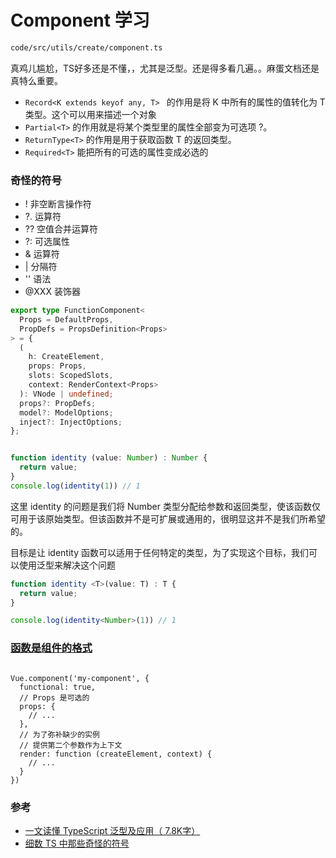 # Component 学习

```markdown
code/src/utils/create/component.ts
```

真鸡儿尴尬，TS好多还是不懂，，尤其是泛型。还是得多看几遍。。麻蛋文档还是真特么重要。



- `Record<K extends keyof any, T> ` 的作用是将 K 中所有的属性的值转化为 T 类型。这个可以用来描述一个对象
- `Partial<T>` 的作用就是将某个类型里的属性全部变为可选项 ?。
- `ReturnType<T>` 的作用是用于获取函数 T 的返回类型。
- `Required<T>` 能把所有的可选的属性变成必选的


### 奇怪的符号
- ! 非空断言操作符
- ?. 运算符
- ?? 空值合并运算符
- ?: 可选属性
- & 运算符
- | 分隔符
- '<Type>' 语法
- @XXX 装饰器



```ts
export type FunctionComponent<
  Props = DefaultProps,
  PropDefs = PropsDefinition<Props>
> = {
  (
    h: CreateElement,
    props: Props,
    slots: ScopedSlots,
    context: RenderContext<Props>
  ): VNode | undefined;
  props?: PropDefs;
  model?: ModelOptions;
  inject?: InjectOptions;
};
```


```typescript

function identity (value: Number) : Number {
  return value;
}
console.log(identity(1)) // 1

```

这里 identity 的问题是我们将 Number 类型分配给参数和返回类型，使该函数仅可用于该原始类型。但该函数并不是可扩展或通用的，很明显这并不是我们所希望的。

目标是让 identity 函数可以适用于任何特定的类型，为了实现这个目标，我们可以使用泛型来解决这个问题

```typescript
function identity <T>(value: T) : T {
  return value;
}

console.log(identity<Number>(1)) // 1

```


### [函数是组件的格式](https://cn.vuejs.org/v2/guide/render-function.html#%E5%87%BD%E6%95%B0%E5%BC%8F%E7%BB%84%E4%BB%B6)

```vue

Vue.component('my-component', {
  functional: true,
  // Props 是可选的
  props: {
    // ...
  },
  // 为了弥补缺少的实例
  // 提供第二个参数作为上下文
  render: function (createElement, context) {
    // ...
  }
})
```








### 参考
- [一文读懂 TypeScript 泛型及应用（ 7.8K字）](https://juejin.cn/post/6844904184894980104)
- [细数 TS 中那些奇怪的符号](https://juejin.cn/post/6875091047752400910)
